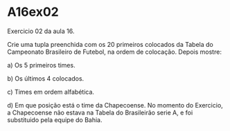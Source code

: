 # A16ex02
Exercicio 02 da aula 16. 

Crie uma tupla preenchida com os 20 primeiros colocados da Tabela do Campeonato Brasileiro de Futebol, na ordem de colocação. Depois mostre:

a) Os 5 primeiros times.

b) Os últimos 4 colocados.

c) Times em ordem alfabética.

d) Em que posição está o time da Chapecoense.
No momento do Exercicio, a Chapecoense não estava na Tabela do Brasileirão serie A, e foi substituido pela equipe do Bahia.

